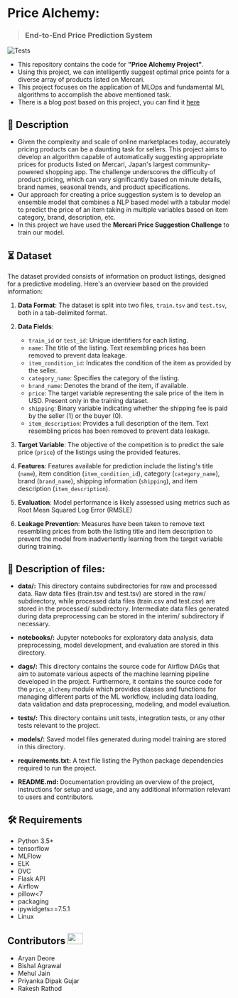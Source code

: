 # Price Alchemy: 
> ### End-to-End Price Prediction System

![Tests](https://github.com/mehulfollytobevice/Price_Alchemy/actions/workflows/tests.yml/badge.svg)

- This repository contains the code for **"Price Alchemy Project"**.
- Using this project, we can intelligently suggest optimal price points for a diverse array of products listed on Mercari.
- This project focuses on the application of MLOps and fundamental ML algorithms to accomplish the above mentioned task.
- There is a blog post based on this project, you can find it [here](https://mehulfollytobevice.github.io/my_blogs2/posts/2024-05-15-pricealchemy.html)
  
## 📝 Description
- Given the complexity and scale of online marketplaces today, accurately pricing products can be a daunting task for sellers. This project aims to develop an algorithm capable of automatically suggesting appropriate prices for products listed on Mercari, Japan's largest community-powered shopping app. The challenge underscores the difficulty of product pricing, which can vary significantly based on minute details, brand names, seasonal trends, and product specifications.
- Our approach for creating a price suggestion system is to develop an ensemble model that combines a NLP based model with a tabular model to predict the price of an item taking in multiple variables based on item category, brand, description, etc.
- In this project we have used the **Mercari Price Suggestion Challenge** to train our model. 

## ⏳ Dataset
The dataset provided consists of information on product listings, designed for a predictive modeling. Here's an overview based on the provided information:

1. **Data Format**: The dataset is split into two files, `train.tsv` and `test.tsv`, both in a tab-delimited format.

2. **Data Fields**:
   - `train_id` or `test_id`: Unique identifiers for each listing.
   - `name`: The title of the listing. Text resembling prices has been removed to prevent data leakage.
   - `item_condition_id`: Indicates the condition of the item as provided by the seller.
   - `category_name`: Specifies the category of the listing.
   - `brand_name`: Denotes the brand of the item, if available.
   - `price`: The target variable representing the sale price of the item in USD. Present only in the training dataset.
   - `shipping`: Binary variable indicating whether the shipping fee is paid by the seller (1) or the buyer (0).
   - `item_description`: Provides a full description of the item. Text resembling prices has been removed to prevent data leakage.

3. **Target Variable**: The objective of the competition is to predict the sale price (`price`) of the listings using the provided features.

4. **Features**: Features available for prediction include the listing's title (`name`), item condition (`item_condition_id`), category (`category_name`), brand (`brand_name`), shipping information (`shipping`), and item description (`item_description`).

5. **Evaluation**: Model performance is likely assessed using metrics such as Root Mean Squared Log Error (RMSLE) 

6. **Leakage Prevention**: Measures have been taken to remove text resembling prices from both the listing title and item description to prevent the model from inadvertently learning from the target variable during training.

## 📝 Description of files:

- __data/:__ This directory contains subdirectories for raw and processed data. Raw data files (train.tsv and test.tsv) are stored in the raw/ subdirectory, while processed data files (train.csv and test.csv) are stored in the processed/ subdirectory. Intermediate data files generated during data preprocessing can be stored in the interim/ subdirectory if necessary.

- __notebooks/:__ Jupyter notebooks for exploratory data analysis, data preprocessing, model development, and evaluation are stored in this directory.

- __dags/:__ This directory contains the source code for Airflow DAGs that aim to automate various aspects of the machine learning pipeline developed in the project. Furthermore, it contains the source code for the `price_alchemy` module which provides classes and functions for managing different parts of the ML workflow, including data loading, data validation and data preprocessing, modeling, and model evaluation.

- __tests/:__ This directory contains unit tests, integration tests, or any other tests relevant to the project. 

- __models/:__ Saved model files generated during model training are stored in this directory.

- __requirements.txt:__ A text file listing the Python package dependencies required to run the project.

- __README.md:__ Documentation providing an overview of the project, instructions for setup and usage, and any additional information relevant to users and contributors.

## :hammer_and_wrench: Requirements
* Python 3.5+
* tensorflow
* MLFlow
* ELK
* DVC
* Flask API
* Airflow
* pillow<7
* packaging
* ipywidgets==7.5.1
* Linux

## Contributors <img src="https://raw.githubusercontent.com/TheDudeThatCode/TheDudeThatCode/master/Assets/Developer.gif" width=35 height=25> 
-	Aryan Deore
-	Bishal Agrawal 
-	Mehul Jain 
-	Priyanka Dipak Gujar
-	Rakesh Rathod

